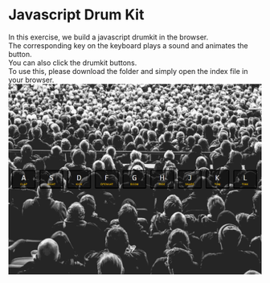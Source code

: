 # Javascript Drum Kit
In this exercise, we build a javascript drumkit in the browser. \
The corresponding key on the keyboard plays a sound and animates the button. \
You can also click the drumkit buttons.\
To use this, please download the folder and simply open the index file in your browser. \
![](JSdrumkit.gif)
